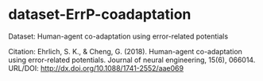 # dataset-ErrP-coadaptation

Dataset: Human-agent co-adaptation using error-related potentials

Citation: Ehrlich, S. K., & Cheng, G. (2018). Human-agent co-adaptation using error-related potentials. Journal of neural engineering, 15(6), 066014. 
URL/DOI: http://dx.doi.org/10.1088/1741-2552/aae069
